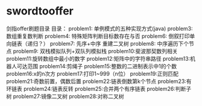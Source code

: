 # swordtooffer
剑指offer刷题目录
目录：
problem1: 单例模式的五种实现方式(java)
problem3: 数组重复数判断
problem4: 特殊矩阵判断目标数存在与否
problem6: 倒叙打印单向链表（递归？）
problem7: 先序+中序 重建二叉树
problem8: 中序遍历下个节点
problem9: 双栈模拟队列+双队列模拟栈
problem10:斐波那契数列相关
problem11:旋转数组中最小的数字
problem12:矩阵中的字符串路径
problem13:机器人可达范围
problem14:剪绳子
problem15:整数的二进制表示中1的个数
problem16:x的n次方
problem17:打印1~999（n位）
problem19:正则匹配
problem21:奇数前置，偶数后置
problem22:链表倒数第k个节点
problem23:有环链表
problem24:链表反转
problem25:合并两个有序链表
problem26:判断子树
problem27:镜像二叉树
problem28:对称二叉树